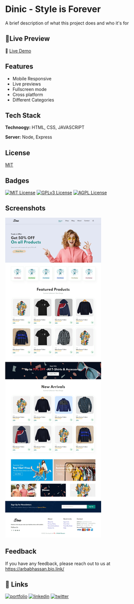 
# Dinic - Style is Forever

A brief description of what this project does and who it's for


## 🔗Live Preview
🔗 [Live Demo](https://arbabhassan1.github.io/Dinic---Style-is-Forever/)



## Features

- Mobile Responsive
- Live previews
- Fullscreen mode
- Cross platform
- Different Categories


## Tech Stack

**Technoogy:** HTML, CSS, JAVASCRIPT

**Server:** Node, Express


## License

[MIT](https://choosealicense.com/licenses/mit/)


## Badges


[![MIT License](https://img.shields.io/badge/License-MIT-green.svg)](https://choosealicense.com/licenses/mit/)
[![GPLv3 License](https://img.shields.io/badge/License-GPL%20v3-yellow.svg)](https://opensource.org/licenses/)
[![AGPL License](https://img.shields.io/badge/license-AGPL-blue.svg)](http://www.gnu.org/licenses/agpl-3.0)


## Screenshots

![App Screenshot](https://raw.githubusercontent.com/arbabhassan1/Dinic---Style-is-Forever/master/Resources/img/screenshort.jpeg)


## Feedback

If you have any feedback, please reach out to us at https://arbabhassan.bio.link/


## 🔗 Links
[![portfolio](https://img.shields.io/badge/my_portfolio-000?style=for-the-badge&logo=ko-fi&logoColor=white)](https://arbabhassan.bio.link//)
[![linkedin](https://img.shields.io/badge/linkedin-0A66C2?style=for-the-badge&logo=linkedin&logoColor=white)](https://www.linkedin.com/in/arbabhassan1/)
[![twitter](https://img.shields.io/badge/twitter-1DA1F2?style=for-the-badge&logo=twitter&logoColor=white)](https://twitter.com/_arbabhassan/)